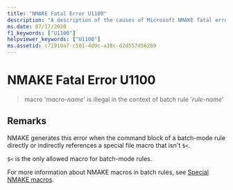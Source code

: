 ```yaml
---
title: "NMAKE Fatal Error U1100"
description: "A description of the causes of Microsoft NMAKE fatal error U1100."
ms.date: 07/17/2020
f1_keywords: ["U1100"]
helpviewer_keywords: ["U1100"]
ms.assetid: c71910a7-c581-4d9c-a38c-d2d557d56289
---
```

# NMAKE Fatal Error U1100

> macro '*macro-name*' is illegal in the context of batch rule '*rule-name*'

## Remarks

NMAKE generates this error when the command block of a batch-mode rule directly or indirectly references a special file macro that isn't `$<`.

`$<` is the only allowed macro for batch-mode rules.

For more information about NMAKE macros in batch rules, see [Special NMAKE macros](../../build/reference/special-nmake-macros.md).

